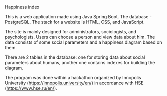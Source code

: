 Happiness index

This is a web application made using Java Spring Boot. The database - PostgreSQL. The stack for a website is HTML, CSS, and JavaScript.

The site is mainly designed for administrators, sociologists, and psychologists. Users can choose a person and view data about him. The data consists of some social parameters and a happiness diagram based on them.

There are 2 tables in the database: one for storing data about social parameters about humans, another one contains indexes for building the diagram.

The program was done within a hackathon organized by Innopolis University (https://innopolis.university/en/) in accordance with HSE (https://www.hse.ru/en/).
